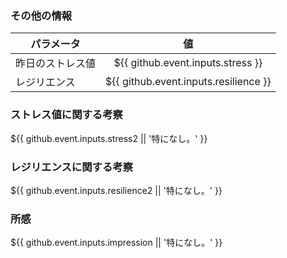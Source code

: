 ### その他の情報
| パラメータ | 値 |
| --- | :---: |
| 昨日のストレス値 | ${{ github.event.inputs.stress }} |
| レジリエンス | ${{ github.event.inputs.resilience }} |

### ストレス値に関する考察
${{ github.event.inputs.stress2 || '特になし。' }}

### レジリエンスに関する考察
${{ github.event.inputs.resilience2 || '特になし。' }}

### 所感
${{ github.event.inputs.impression || '特になし。' }}
